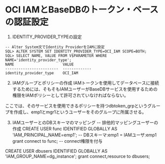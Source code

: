 # OCI IAMとBaseDBのトークン・ベースの認証設定
1. IDENTITY_PROVIDER_TYPEの設定
```
-- Alter System文でIdentity ProviderをIAMに設定
SQL> ALTER SYSTEM SET IDENTITY_PROVIDER_TYPE=OCI_IAM SCOPE=BOTH;
SQL> SELECT NAME, VALUE FROM V$PARAMETER WHERE NAME='identity_provider_type';
NAME                      VALUE
------------------------  -------------
identity_provider_type    OCI_IAM

```
2. IAMグループとポリシーの作成
IAMトークンを使用してデータベースに接続するためには、そもそもIAMユーザーがBaseDBサービスを使用するための権限をIAMポリシーとして許可されていなければならない。

ここでは、そのサービスを使用できるポリシーを持つdbtoken_grpというグループを作成し、emp1とmgr1というユーザーをそのグループに所属させる。

3. IAMユーザーとのDBスキーマのマッピング
-- 排他的マッピングユーザーの作成
CREATE USER func IDENTIFIED GLOBALLY AS 'IAM_PRINCIPAL_NAME=emp1'; -- DBスキーマ:emp1 = IAMユーザ:emp1
grant connect to func; -- connect権限を付与

CREATE USER dbusers IDENTIFIED GLOBALLY AS 'IAM_GROUP_NAME=dg_instance';
grant connect,resource to dbusers;
